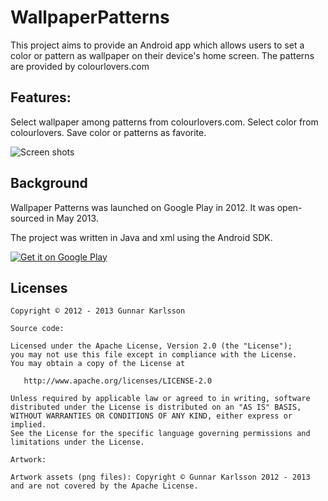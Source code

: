 WallpaperPatterns
=================

This project aims to provide an Android app which allows users to set a color or pattern as wallpaper on their device's home screen. The patterns are provided by colourlovers.com

## Features:
Select wallpaper among patterns from colourlovers.com.
Select color from colourlovers.
Save color or patterns as favorite.

![Screen shots](https://github.com/GunnarKarlsson/WallpaperPatterns/tree/master/WallpaperColors2/screenShots.png)
## Background

Wallpaper Patterns was launched on Google Play in 2012. It was open-sourced in May 2013. 

The project was written in Java and xml using the Android SDK.

[![Get it on Google Play](http://www.android.com/images/brand/get_it_on_play_logo_small.png)](http://play.google.com/store/apps/details?id=air.com.squidzoo.wallpaperColors)

## Licenses

    Copyright © 2012 - 2013 Gunnar Karlsson

    Source code:

    Licensed under the Apache License, Version 2.0 (the "License");
    you may not use this file except in compliance with the License.
    You may obtain a copy of the License at

       http://www.apache.org/licenses/LICENSE-2.0

    Unless required by applicable law or agreed to in writing, software
    distributed under the License is distributed on an "AS IS" BASIS,
    WITHOUT WARRANTIES OR CONDITIONS OF ANY KIND, either express or implied.
    See the License for the specific language governing permissions and
    limitations under the License.
    
    Artwork:
    
    Artwork assets (png files): Copyright © Gunnar Karlsson 2012 - 2013 and are not covered by the Apache License.
